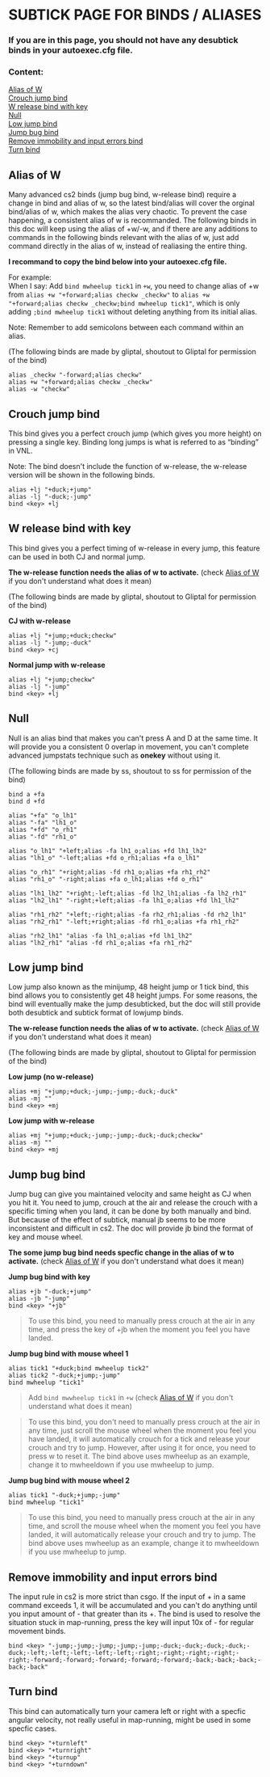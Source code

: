 # SUBTICK PAGE FOR BINDS / ALIASES
### **If you are in this page, you should not have any desubtick binds in your autoexec.cfg file.**
### Content:  
[Alias of W](#alias-of-w)  
[Crouch jump bind](#crouch-jump-bind)  
[W release bind with key](#w-release-bind-with-key)  
[Null](#null)  
[Low jump bind](#low-jump-bind)  
[Jump bug bind](#jump-bug-bind)  
[Remove immobility and input errors bind](#remove-immobility-and-input-errors-bind)  
[Turn bind](#turn-bind)

## Alias of W
Many advanced cs2 binds (jump bug bind, w-release bind) require a change in bind and alias of w, so the latest bind/alias will cover the orginal bind/alias of w, which makes the alias very chaotic. To prevent the case happening, a consistent alias of w is recommanded. The following binds in this doc will keep using the alias of +w/-w, and if there are any additions to commands in the following binds relevant with the alias of w, just add command directly in the alias of w, instead of realiasing the entire thing. 

**I recommand to copy the bind below into your autoexec.cfg file.**

For example:  
When I say: Add `bind mwheelup tick1` in `+w`, you need to change alias of +w from `alias +w "+forward;alias checkw _checkw"` to `alias +w "+forward;alias checkw _checkw;bind mwheelup tick1"`, which is only adding `;bind mwheelup tick1` without deleting anything from its initial alias.

Note: Remember to add semicolons between each command within an alias.

(The following binds are made by gliptal, shoutout to Gliptal for permission of the bind)
```
alias _checkw "-forward;alias checkw"
alias +w "+forward;alias checkw _checkw"
alias -w "checkw"
```
## Crouch jump bind
This bind gives you a perfect crouch jump (which gives you more height) on pressing a single key. Binding long jumps is what is referred to as “binding” in VNL.

Note: The bind doesn't include the function of w-release, the w-release version will be shown in the following binds.
```
alias +lj "+duck;+jump"
alias -lj "-duck;-jump"
bind <key> +lj
```
## W release bind with key
This bind gives you a perfect timing of w-release in every jump, this feature can be used in both CJ and normal jump. 

**The w-release function needs the alias of w to activate.** (check [Alias of W](#alias-of-w) if you don't understand what does it mean)

(The following binds are made by gliptal, shoutout to Gliptal for permission of the bind)

**CJ with w-release**
```
alias +lj "+jump;+duck;checkw"
alias -lj "-jump;-duck"
bind <key> +cj
```
**Normal jump with w-release**
```
alias +lj "+jump;checkw"
alias -lj "-jump"
bind <key> +lj
```
## Null
Null is an alias bind that makes you can't press A and D at the same time. It will provide you a consistent 0 overlap in movement, you can't complete advanced jumpstats technique such as **onekey** without using it. 

(The following binds are made by ss, shoutout to ss for permission of the bind)
```
bind a +fa
bind d +fd

alias "+fa" "o_lh1"
alias "-fa" "lh1_o"
alias "+fd" "o_rh1"
alias "-fd" "rh1_o"

alias "o_lh1" "+left;alias -fa lh1_o;alias +fd lh1_lh2"
alias "lh1_o" "-left;alias +fd o_rh1;alias +fa o_lh1"

alias "o_rh1" "+right;alias -fd rh1_o;alias +fa rh1_rh2"
alias "rh1_o" "-right;alias +fa o_lh1;alias +fd o_rh1"

alias "lh1_lh2" "+right;-left;alias -fd lh2_lh1;alias -fa lh2_rh1"
alias "lh2_lh1" "-right;+left;alias -fa lh1_o;alias +fd lh1_lh2"

alias "rh1_rh2" "+left;-right;alias -fa rh2_rh1;alias -fd rh2_lh1"
alias "rh2_rh1" "-left;+right;alias -fd rh1_o;alias +fa rh1_rh2"

alias "rh2_lh1" "alias -fa lh1_o;alias +fd lh1_lh2"
alias "lh2_rh1" "alias -fd rh1_o;alias +fa rh1_rh2"
```
## Low jump bind
Low jump also known as the minijump, 48 height jump or 1 tick bind, this bind allows you to consistently get 48 height jumps. For some reasons, the bind will eventually make the jump desubticked, but the doc will still provide both desubtick and subtick format of lowjump binds.

**The w-release function needs the alias of w to activate.** (check [Alias of W](#alias-of-w) if you don't understand what does it mean)

(The following binds are made by gliptal, shoutout to Gliptal for permission of the bind)

**Low jump (no w-release)**
```
alias +mj "+jump;+duck;-jump;-jump;-duck;-duck"
alias -mj ""
bind <key> +mj
```
**Low jump with w-release**
```
alias +mj "+jump;+duck;-jump;-jump;-duck;-duck;checkw"
alias -mj ""
bind <key> +mj
```
## Jump bug bind
Jump bug can give you maintained velocity and same height as CJ when you hit it. You need to jump, crouch at the air and release the crouch with a specific timing when you land, it can be done by both manually and bind. But because of the effect of subtick, manual jb seems to be more inconsistent and difficult in cs2. The doc will provide jb bind the format of key and mouse wheel.

**The some jump bug bind needs specfic change in the alias of w to activate.** (check [Alias of W](#alias-of-w) if you don't understand what does it mean)

**Jump bug bind with key**
```
alias +jb "-duck;+jump"
alias -jb "-jump"
bind <key> "+jb"
```
> To use this bind, you need to manually press crouch at the air in any time, and press the key of +jb when the moment you feel you have landed.

**Jump bug bind with mouse wheel 1**
```
alias tick1 "+duck;bind mwheelup tick2"
alias tick2 "-duck;+jump;-jump"
bind mwheelup "tick1"
```
> Add `bind mwwheelup tick1` in `+w` (check [Alias of W](#alias-of-w) if you don't understand what does it mean)

> To use this bind, you don't need to manually press crouch at the air in any time, just scroll the mouse wheel when the moment you feel you have landed, it will automatically crouch for a tick and release your crouch and try to jump. However, after using it for once, you need to press w to reset it. The bind above uses mwheelup as an example, change it to mwheeldown if you use mwheelup to jump.

**Jump bug bind with mouse wheel 2**
```
alias tick1 "-duck;+jump;-jump"
bind mwheelup "tick1"
```
> To use this bind, you need to manually press crouch at the air in any time, and scroll the mouse wheel when the moment you feel you have landed, it will automatically release your crouch and try to jump. The bind above uses mwheelup as an example, change it to mwheeldown if you use mwheelup to jump.

## Remove immobility and input errors bind
The input rule in cs2 is more strict than csgo. If the input of + in a same command exceeds 1, it will be accumulated and you can't do anything until you input amount of - that greater than its +. The bind is used to resolve the situation stuck in map-running, press the key will input 10x of - for regular movement binds.
```
bind <key> "-jump;-jump;-jump;-jump;-jump;-duck;-duck;-duck;-duck;-duck;-left;-left;-left;-left;-left;-right;-right;-right;-right;-right;-forward;-forward;-forward;-forward;-forward;-back;-back;-back;-back;-back"
```
## Turn bind
This bind can automatically turn your camera left or right with a specfic angular velocity, not really useful in map-running, might be used in some specfic cases.
```
bind <key> "+turnleft"
bind <key> "+turnright"
bind <key> "+turnup"
bind <key> "+turndown"
```

